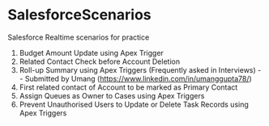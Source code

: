 # SalesforceScenarios
 Salesforce Realtime scenarios for practice
 
 1. Budget Amount Update using Apex Trigger
 2. Related Contact Check before Account Deletion 
 3. Roll-up Summary using Apex Triggers (Frequently asked in Interviews) -- Submitted by Umang (https://www.linkedin.com/in/umanggupta78/)
 4. First related contact of Account to be marked as Primary Contact
 5. Assign Queues as Owner to Cases using Apex Triggers
 6. Prevent Unauthorised Users to Update or Delete Task Records using Apex Triggers
